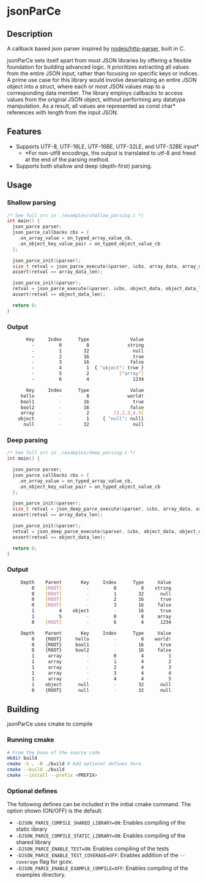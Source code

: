 # jsonParCe

## Description
A callback based json parser inspired by [nodejs/http-parser](https://github.com/nodejs/http-parser), built in C.

jsonParCe sets itself apart from most JSON libraries by offering a flexible foundation for building advanced logic. It prioritizes extracting all values from the entire JSON input, rather than focusing on specific keys or indices. A prime use case for this library would involve deserializing an entire JSON object into a struct, where each or most JSON values map to a corresponding data member. The library employs callbacks to access values from the original JSON object, without performing any datatype manipulation. As a result, all values are represented as const char* references with length from the input JSON.

## Features
 - Supports UTF-8, UTF-16LE, UTF-16BE, UTF-32LE, and UTF-32BE input*
    - *For non-utf8 encodings, the output is translated to utf-8 and freed at the end of the parsing method.
 - Supports both shallow and deep (depth-first) parsing.

## Usage
### Shallow parsing
```C
/* See full src in ./examples/shallow_parsing.c */
int main() {
  json_parce parser;
  json_parce_callbacks cbs = {
    .on_array_value = on_typed_array_value_cb,
    .on_object_key_value_pair = on_typed_object_value_cb
  };

  json_parce_init(&parser);
  size_t retval = json_parce_execute(&parser, &cbs, array_data, array_data_len);
  assert(retval == array_data_len);

  json_parce_init(&parser);
  retval = json_parce_execute(&parser, &cbs, object_data, object_data_len);
  assert(retval == object_data_len);

  return 0;
}
```
### Output
```bash
       Key     Index      Type               Value
         -         0         8              string
         -         1        32                null
         -         2        16                true
         -         3        16               false
         -         4         1  { "object": true }
         -         5         2           ["array"]
         -         6         4                1234

       Key     Index      Type               Value
     hello         -         8              world!
     bool1         -        16                true
     bool2         -        16               false
     array         -         2         [1,2,3,4,5]
    object         -         1     { "null": null}
      null         -        32                null
```
### Deep parsing
```C
/* See full src in ./examples/deep_parsing.c */
int main() {

  json_parce parser;
  json_parce_callbacks cbs = {
    .on_array_value = on_typed_array_value_cb,
    .on_object_key_value_pair = on_typed_object_value_cb
  };

  json_parce_init(&parser);
  size_t retval = json_deep_parce_execute(&parser, &cbs, array_data, array_data_len);
  assert(retval == array_data_len);

  json_parce_init(&parser);
  retval = json_deep_parce_execute(&parser, &cbs, object_data, object_data_len);
  assert(retval == object_data_len);

  return 0;
}
```

### Output
```bash
     Depth    Parent       Key     Index      Type     Value
         0    [ROOT]         -         0         8    string
         0    [ROOT]         -         1        32      null
         0    [ROOT]         -         2        16      true
         0    [ROOT]         -         3        16     false
         1         4    object         -        16      true
         1         5         -         0         8     array
         0    [ROOT]         -         6         4      1234

     Depth    Parent       Key     Index      Type     Value
         0    {ROOT}     hello         -         8    world!
         0    {ROOT}     bool1         -        16      true
         0    {ROOT}     bool2         -        16     false
         1     array         -         0         4         1
         1     array         -         1         4         2
         1     array         -         2         4         3
         1     array         -         3         4         4
         1     array         -         4         4         5
         1    object      null         -        32      null
         0    {ROOT}      null         -        32      null
```

## Building
jsonParCe uses cmake to compile
### Running cmake
```bash
# From the base of the source code
mkdir build
cmake -S . -B ./build # Add optional defines here.
cmake --build ./build
cmake --install --prefix <PREFIX>
```
### Optional defines
The following defines can be included in the initial cmake command. The option shown (ON/OFF) is the default.
 - `-DJSON_PARCE_COMPILE_SHARED_LIBRARY=ON`: Enables compiling of the static library
 - `-DJSON_PARCE_COMPILE_STATIC_LIBRARY=ON`: Enables compiling of the shared library
 - `-DJSON_PARCE_ENABLE_TEST=ON`: Enables compiling of the tests
 - `-DJSON_PARCE_ENABLE_TEST_COVERAGE=OFF`: Enables addition of the `--coverage` flag for gcov.
 - `-DJSON_PARCE_ENABLE_EXAMPLE_COMPILE=OFF`: Enables compiling of the examples directory.